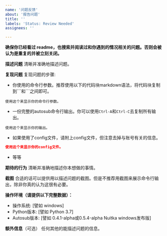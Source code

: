 ```yaml
---
name: '问题反馈'
about: '报告问题'
title: ''
labels: 'Status: Review Needed'
assignees: ''

---
```


**确保你已经看过 readme，也搜索并阅读过和你遇到的情况相关的问题。否则会被认为是重复的并被立刻关闭。**

**描述问题**
清晰并准确地描述问题。

**复现问题**
复现问题的步骤:

- 你使用的命令行参数。推荐使用以下的代码块markdown语法，将代码块复制到\`\`\`和\`\`\`之间即可。

```
使用这个来显示你的命令行参数。
```

- 一份完整的autosub命令行输出。你可以使用`Ctrl-A`和`Ctrl-C`去复制所有输出。

```
使用这个来显示你的输出。
```

- 如果使用了config文件，请附上config文件，但注意去掉与账号有关的信息。

```json
使用这个来显示你的config文件。
```

- 等等

**期待的行为**
清晰并准确地描述你本想做的事情。

**截图**
合适的话可以提供用以描述问题的截图。但是不推荐用截图来展示命令行输出，除非你真的认为这很有必要。

**操作环境（请提供以下完整数据）：**

- 操作系统: [譬如 windows]
- Python版本: [譬如 Python 3.7]
- Autosub版本: [譬如 0.4.1-alpha或0.5.4-alpha Nuitka windows发布版]

**额外信息**（可选）
任何其他的能描述问题的信息。
